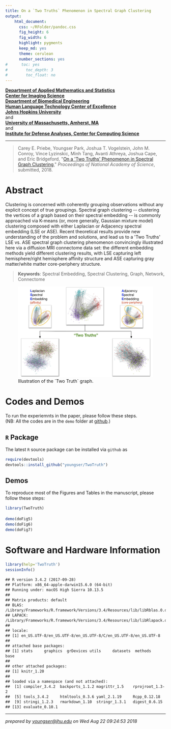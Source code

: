```yaml
---
title: On a `Two Truths` Phenomenon in Spectral Graph Clustering
output: 
    html_document:
      css: ~/RFolder/pandoc.css
      fig_height: 6
      fig_width: 6
      highlight: pygments
      keep_md: yes
      theme: cerulean
      number_sections: yes
#      toc: yes
#        toc_depth: 3
#        toc_float: no
---
```




**[Department of Applied Mathematics and Statistics](http://engineering.jhu.edu/ams/)**      
**[Center for Imaging Science](http://www.cis.jhu.edu)**  
**[Department of Biomedical Engineering](http://engineering.jhu.edu/bme/)**      
**[Human Language Technology Center of Excellence](http://hltcoe.jhu.edu)**  
**[Johns Hopkins University](http://www.jhu.edu)**  
and  
**[University of Massachusetts, Amherst, MA](http://umass.edu)**  
and  
**[Institute for Defense Analyses, Center for Computing Science]()**  

-----

> Carey E. Priebe, Youngser Park, Joshua T. Vogelstein, John M. Conroy, Vince Lyzinskic, Minh Tang, Avanti Athreya, Joshua Cape, and Eric Bridgeford, "[On a 'Two Truths' Phenomenon in Spectral Graph Clustering](http://arxiv.org/abs/xxxx)," _Proceedings of National Academy of Science_, submitted, 2018.


# Abstract

Clustering is concerned with coherently grouping observations without any explicit concept of true groupings. Spectral graph clustering -- clustering the vertices of a graph based on their spectral embedding -- is commonly approached via K-means (or, more generally, Gaussian mixture model) clustering composed with either Laplacian or Adjacency spectral embedding (LSE or ASE).
Recent theoretical results provide new understanding of the problem and solutions, and lead us to a 'Two Truths' LSE vs. ASE spectral graph clustering phenomenon
convincingly illustrated here via a diffusion MRI connectome data set:
 the different embedding methods yield different clustering results,
 with LSE capturing left hemisphere/right hemisphere affinity structure
 and ASE capturing gray matter/white matter core-periphery structure.
 
> **Keywords**: Spectral Embedding, Spectral Clustering, Graph, Network, Connectome

<figure>
<img src="vignettes/killerfig-cep-g1.jpg" width="700px" />
  <figcaption>Illustration of the `Two Truth` graph.</figcaption>
</figure>


# Codes and Demos

To run the experiemnts in the paper, please follow these steps.  
(NB: All the codes are in the `demo` folder at [github](https://github.com/youngser/TwoTruth).)

## `R` Package

The latest `R` source package can be installed via `github` as


```r
require(devtools)
devtools::install_github("youngser/TwoTruth")
```

## Demos

To reproduce most of the Figures and Tables in the manuscript, please follow these steps:


```r
library(TwoTruth)

demo(doFig5)
demo(doFig6) 
demo(doFig7) 
```

# Software and Hardware Information


```r
library(help='TwoTruth')
sessionInfo()
```

```
## R version 3.4.2 (2017-09-28)
## Platform: x86_64-apple-darwin15.6.0 (64-bit)
## Running under: macOS High Sierra 10.13.5
## 
## Matrix products: default
## BLAS: /Library/Frameworks/R.framework/Versions/3.4/Resources/lib/libRblas.0.dylib
## LAPACK: /Library/Frameworks/R.framework/Versions/3.4/Resources/lib/libRlapack.dylib
## 
## locale:
## [1] en_US.UTF-8/en_US.UTF-8/en_US.UTF-8/C/en_US.UTF-8/en_US.UTF-8
## 
## attached base packages:
## [1] stats     graphics  grDevices utils     datasets  methods   base     
## 
## other attached packages:
## [1] knitr_1.20
## 
## loaded via a namespace (and not attached):
##  [1] compiler_3.4.2  backports_1.1.2 magrittr_1.5    rprojroot_1.3-2
##  [5] tools_3.4.2     htmltools_0.3.6 yaml_2.1.19     Rcpp_0.12.18   
##  [9] stringi_1.2.3   rmarkdown_1.10  stringr_1.3.1   digest_0.6.15  
## [13] evaluate_0.10.1
```

-----
*prepared by <youngser@jhu.edu> on Wed Aug 22 09:24:53 2018*

